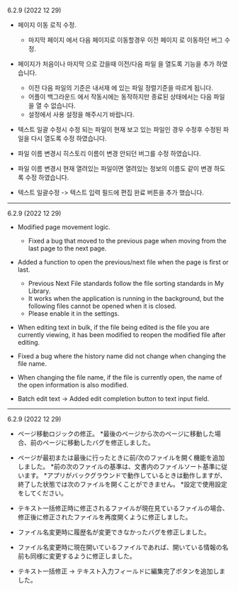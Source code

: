 6.2.9 (2022 12 29)
- 페이지 이동 로직 수정. 
  * 마지막 페이지 에서 다음 페이지로 이동할경우 이전 페이지 로 이동하던 버그 수정. 

- 페이지가 처음이나 마지막 으로 갔을때 이전/다음 파일 을 열도록 기능을 추가 하였습니다. 
  * 이전 다음 파일의 기준은 내서재 에 있는 파일 정렬기준을 따르게 됩니다. 
  * 어플이 백그라운드 에서 작동시에는 동작하지만 종료된 상태에서는 다음 파일을 열 수 없습니다. 
  * 설정에서 사용 설정을 해주시기 바랍니다. 

- 텍스트 일괄 수정시 수정 되는 파일이 현재 보고 있는 파일인 경우 수정후 수정된 파일을 다시 열도록 수정 하였습니다. 

- 파일 이름 변경시 히스토리 이름이 변경 안되던 버그를 수정 하였습니다.
- 파일 이름 변경시 현재 열려있는 파일이면 열려있는 정보의 이름도 같이 변경 하도록 수정 하였습니다.
- 텍스트 일괄수정 -> 텍스트 입력 필드에 편집 완료 버튼을 추가 했습니다. 


---

6.2.9 (2022 12 29)
- Modified page movement logic.
   * Fixed a bug that moved to the previous page when moving from the last page to the next page.

- Added a function to open the previous/next file when the page is first or last.
   * Previous Next File standards follow the file sorting standards in My Library.
   * It works when the application is running in the background, but the following files cannot be opened when it is closed.
   * Please enable it in the settings.

- When editing text in bulk, if the file being edited is the file you are currently viewing, it has been modified to reopen the modified file after editing.

- Fixed a bug where the history name did not change when changing the file name.
- When changing the file name, if the file is currently open, the name of the open information is also modified.
- Batch edit text -> Added edit completion button to text input field.

---

6.2.9 (2022 12 29)
- ページ移動ロジックの修正。
   *最後のページから次のページに移動した場合、前のページに移動したバグを修正しました。

- ページが最初または最後に行ったときに前/次のファイルを開く機能を追加しました。
   *前の次のファイルの基準は、文書内のファイルソート基準に従います。
   *アプリがバックグラウンドで動作しているときは動作しますが、終了した状態では次のファイルを開くことができません。
   *設定で使用設定をしてください。

- テキスト一括修正時に修正されるファイルが現在見ているファイルの場合、修正後に修正されたファイルを再度開くように修正しました。

- ファイル名変更時に履歴名が変更できなかったバグを修正しました。
- ファイル名変更時に現在開いているファイルであれば、開いている情報の名前も同様に変更するように修正しました。
- テキスト一括修正 -> テキスト入力フィールドに編集完了ボタンを追加しました。